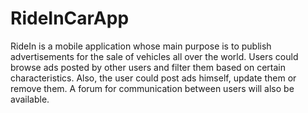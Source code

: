 # RideInCarApp

RideIn is a mobile application whose main purpose is to publish advertisements for the sale of vehicles all over the world. Users could browse ads posted by other users and filter them based on certain characteristics. Also, the user could post ads himself, update them or remove them. A forum for communication between users will also be available.
